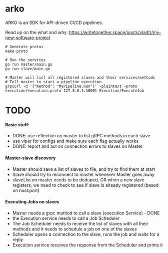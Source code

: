 # arko

ARKO is an SDK for API-driven CI/CD pipelines.

Read up on the what and why: https://writetogether.space/posts/vladfr/my-new-software-project


```
# Generate protos
make proto

# Run the services
go run master/main.go
go run slave/main.go

# Master will list all registered slaves and their services/methods
# Tell master to start a pipeline execution
grpcurl -d '{"method": "MyPipeline.Run"}' -plaintext -proto execution/execution.proto 127.0.0.1:10001 Execution/ExecuteJob
```

TODO
=====

#### Basic stuff:
* DONE: use reflection on master to list gRPC methods in each slave
* use viper for configs and make sure each flag actually works
* DONE: report and act on connection errors to slaves on Master

#### Master-slave discovery
* Master should save a list of slaves to file, and try to find them at start
* Slave should try to reconnect to master whenever Master goes away
* slaveList on master needs to be deduped, OR when a new slave registers, we need to check to see if slave is already registered (based on host:port)

#### Executing Jobs on slaves
* Master needs a grpc method to call a slave (execution Service) - DONE
* the Execution service needs to call a Job Scheduler
* The Job Scheduler needs to receive the list of slaves with all their methods and it needs to schedule a job on one of the slaves
* Scheduler opens a connection to the slave, runs the job and waits for a reply
* Execution service receives the response from the Scheduler and prints it